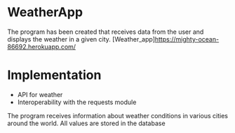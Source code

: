 # WeatherApp
The program has been created that receives data from the user and displays the weather in a given city.
[Weather_app]https://mighty-ocean-86692.herokuapp.com/
# Implementation
* API for weather
* Interoperability with the requests module

The program receives information about weather conditions in various cities around the world. All values ​​are stored in the database
